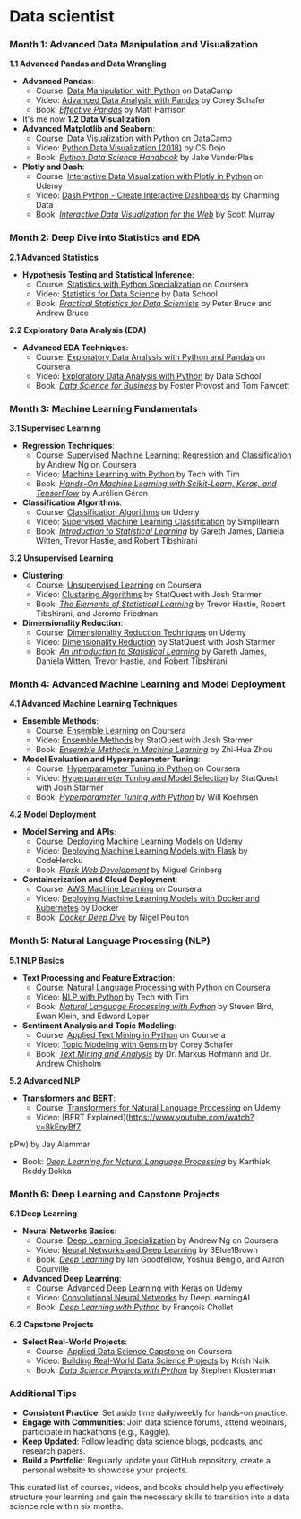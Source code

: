 # Data scientist

### Month 1: Advanced Data Manipulation and Visualization

**1.1 Advanced Pandas and Data Wrangling**
- **Advanced Pandas**:
  - Course: [Data Manipulation with Python](https://www.datacamp.com/courses/data-manipulation-with-python) on DataCamp
  - Video: [Advanced Data Analysis with Pandas](https://www.youtube.com/watch?v=5JnMutdy6Fw) by Corey Schafer
  - Book: *[Effective Pandas](https://www.amazon.com/Effective-Pandas-Patterns-Tools-Transformation/dp/1735543008)* by Matt Harrison
- It's me now
**1.2 Data Visualization**
- **Advanced Matplotlib and Seaborn**:
  - Course: [Data Visualization with Python](https://www.datacamp.com/courses/data-visualization-with-python) on DataCamp
  - Video: [Python Data Visualization (2018)](https://www.youtube.com/watch?v=FytuB8nFHPQ) by CS Dojo
  - Book: *[Python Data Science Handbook](https://www.amazon.com/Python-Data-Science-Handbook-Essential/dp/1491912057)* by Jake VanderPlas
- **Plotly and Dash**:
  - Course: [Interactive Data Visualization with Plotly in Python](https://www.udemy.com/course/interactive-python-dashboards-with-plotly-and-dash/) on Udemy
  - Video: [Dash Python - Create Interactive Dashboards](https://www.youtube.com/watch?v=hSPmj7mK6ng) by Charming Data
  - Book: *[Interactive Data Visualization for the Web](https://www.amazon.com/Interactive-Data-Visualization-Scott-Murray/dp/1491921285)* by Scott Murray

### Month 2: Deep Dive into Statistics and EDA

**2.1 Advanced Statistics**
- **Hypothesis Testing and Statistical Inference**:
  - Course: [Statistics with Python Specialization](https://www.coursera.org/specializations/statistics-with-python) on Coursera
  - Video: [Statistics for Data Science](https://www.youtube.com/watch?v=UzxYlbK2c7E) by Data School
  - Book: *[Practical Statistics for Data Scientists](https://www.amazon.com/Practical-Statistics-Data-Scientists-Essential/dp/149207294X)* by Peter Bruce and Andrew Bruce

**2.2 Exploratory Data Analysis (EDA)**
- **Advanced EDA Techniques**:
  - Course: [Exploratory Data Analysis with Python and Pandas](https://www.coursera.org/projects/exploratory-data-analysis-pandas) on Coursera
  - Video: [Exploratory Data Analysis with Python](https://www.youtube.com/watch?v=toZyCyBWlPM) by Data School
  - Book: *[Data Science for Business](https://www.amazon.com/Data-Science-Business-What-Need/dp/1449361323)* by Foster Provost and Tom Fawcett

### Month 3: Machine Learning Fundamentals

**3.1 Supervised Learning**
- **Regression Techniques**:
  - Course: [Supervised Machine Learning: Regression and Classification](https://www.coursera.org/learn/machine-learning) by Andrew Ng on Coursera
  - Video: [Machine Learning with Python](https://www.youtube.com/watch?v=7eh4d6sabA0) by Tech with Tim
  - Book: *[Hands-On Machine Learning with Scikit-Learn, Keras, and TensorFlow](https://www.amazon.com/Hands-Machine-Learning-Scikit-Learn-TensorFlow/dp/1492032646)* by Aurélien Géron
- **Classification Algorithms**:
  - Course: [Classification Algorithms](https://www.udemy.com/course/machine-learning-classification-algorithms-using-python/) on Udemy
  - Video: [Supervised Machine Learning Classification](https://www.youtube.com/watch?v=AoeEHqVSNOw) by Simplilearn
  - Book: *[Introduction to Statistical Learning](https://www.amazon.com/Introduction-Statistical-Learning-Applications-Statistics/dp/1071614177)* by Gareth James, Daniela Witten, Trevor Hastie, and Robert Tibshirani

**3.2 Unsupervised Learning**
- **Clustering**:
  - Course: [Unsupervised Learning](https://www.coursera.org/learn/clustering-and-dimensionality-reduction) on Coursera
  - Video: [Clustering Algorithms](https://www.youtube.com/watch?v=6kDlQHBj6wU) by StatQuest with Josh Starmer
  - Book: *[The Elements of Statistical Learning](https://www.amazon.com/Elements-Statistical-Learning-Prediction-Statistics/dp/0387848576)* by Trevor Hastie, Robert Tibshirani, and Jerome Friedman
- **Dimensionality Reduction**:
  - Course: [Dimensionality Reduction Techniques](https://www.udemy.com/course/dimensionality-reduction-techniques-in-machine-learning/) on Udemy
  - Video: [Dimensionality Reduction](https://www.youtube.com/watch?v=2p-yW7nCHwI) by StatQuest with Josh Starmer
  - Book: *[An Introduction to Statistical Learning](https://www.amazon.com/Introduction-Statistical-Learning-Applications-Statistics/dp/1071614177)* by Gareth James, Daniela Witten, Trevor Hastie, and Robert Tibshirani

### Month 4: Advanced Machine Learning and Model Deployment

**4.1 Advanced Machine Learning Techniques**
- **Ensemble Methods**:
  - Course: [Ensemble Learning](https://www.coursera.org/learn/ensemble-methods) on Coursera
  - Video: [Ensemble Methods](https://www.youtube.com/watch?v=K8RI2-wwZB8) by StatQuest with Josh Starmer
  - Book: *[Ensemble Methods in Machine Learning](https://www.springer.com/gp/book/9783540496808)* by Zhi-Hua Zhou
- **Model Evaluation and Hyperparameter Tuning**:
  - Course: [Hyperparameter Tuning in Python](https://www.coursera.org/learn/hyperparameter-tuning) on Coursera
  - Video: [Hyperparameter Tuning and Model Selection](https://www.youtube.com/watch?v=8yw3q95zKKk) by StatQuest with Josh Starmer
  - Book: *[Hyperparameter Tuning with Python](https://www.amazon.com/Hyperparameter-Tuning-Python-Will-Koehrsen/dp/1953470255)* by Will Koehrsen

**4.2 Model Deployment**
- **Model Serving and APIs**:
  - Course: [Deploying Machine Learning Models](https://www.udemy.com/course/deploy-machine-learning-models/) on Udemy
  - Video: [Deploying Machine Learning Models with Flask](https://www.youtube.com/watch?v=UdT8dkRzTLk) by CodeHeroku
  - Book: *[Flask Web Development](https://www.amazon.com/Flask-Web-Development-Developing-Applications/dp/1491991739)* by Miguel Grinberg
- **Containerization and Cloud Deployment**:
  - Course: [AWS Machine Learning](https://www.coursera.org/specializations/aws-machine-learning) on Coursera
  - Video: [Deploying Machine Learning Models with Docker and Kubernetes](https://www.youtube.com/watch?v=Orp6Lc4eLEk) by Docker
  - Book: *[Docker Deep Dive](https://www.amazon.com/Docker-Deep-Dive-Nigel-Poulton/dp/1521822808)* by Nigel Poulton

### Month 5: Natural Language Processing (NLP)

**5.1 NLP Basics**
- **Text Processing and Feature Extraction**:
  - Course: [Natural Language Processing with Python](https://www.coursera.org/learn/python-text-mining) on Coursera
  - Video: [NLP with Python](https://www.youtube.com/watch?v=8M_MJCN28tY) by Tech with Tim
  - Book: *[Natural Language Processing with Python](https://www.amazon.com/Natural-Language-Processing-Python-Analyzing/dp/0596516495)* by Steven Bird, Ewan Klein, and Edward Loper
- **Sentiment Analysis and Topic Modeling**:
  - Course: [Applied Text Mining in Python](https://www.coursera.org/learn/python-text-mining) on Coursera
  - Video: [Topic Modeling with Gensim](https://www.youtube.com/watch?v=R9i86EYE2hY) by Corey Schafer
  - Book: *[Text Mining and Analysis](https://www.amazon.com/Text-Mining-Analysis-Practical-Applications/dp/0133110900)* by Dr. Markus Hofmann and Dr. Andrew Chisholm

**5.2 Advanced NLP**
- **Transformers and BERT**:
  - Course: [Transformers for Natural Language Processing](https://www.udemy.com/course/transformers-in-nlp-using-hugging-face-library/) on Udemy
  - Video: [BERT Explained](https://www.youtube.com/watch?v=8kEnyBf7

pPw) by Jay Alammar
  - Book: *[Deep Learning for Natural Language Processing](https://www.amazon.com/Deep-Learning-Natural-Language-Processing/dp/161729544X)* by Karthiek Reddy Bokka

### Month 6: Deep Learning and Capstone Projects

**6.1 Deep Learning**
- **Neural Networks Basics**:
  - Course: [Deep Learning Specialization](https://www.coursera.org/specializations/deep-learning) by Andrew Ng on Coursera
  - Video: [Neural Networks and Deep Learning](https://www.youtube.com/watch?v=aircAruvnKk) by 3Blue1Brown
  - Book: *[Deep Learning](https://www.amazon.com/Deep-Learning-Adaptive-Computation-Machine/dp/0262035618)* by Ian Goodfellow, Yoshua Bengio, and Aaron Courville
- **Advanced Deep Learning**:
  - Course: [Advanced Deep Learning with Keras](https://www.udemy.com/course/advanced-deep-learning-with-keras/) on Udemy
  - Video: [Convolutional Neural Networks](https://www.youtube.com/watch?v=YRhxdVk_sIs) by DeepLearningAI
  - Book: *[Deep Learning with Python](https://www.amazon.com/Deep-Learning-Python-Francois-Chollet/dp/1617294435)* by François Chollet

**6.2 Capstone Projects**
- **Select Real-World Projects**:
  - Course: [Applied Data Science Capstone](https://www.coursera.org/learn/applied-data-science-capstone) on Coursera
  - Video: [Building Real-World Data Science Projects](https://www.youtube.com/watch?v=Uqjt-VuNP1o) by Krish Naik
  - Book: *[Data Science Projects with Python](https://www.amazon.com/Data-Science-Projects-Python-Transform/dp/178995732X)* by Stephen Klosterman

### Additional Tips

- **Consistent Practice**: Set aside time daily/weekly for hands-on practice.
- **Engage with Communities**: Join data science forums, attend webinars, participate in hackathons (e.g., Kaggle).
- **Keep Updated**: Follow leading data science blogs, podcasts, and research papers.
- **Build a Portfolio**: Regularly update your GitHub repository, create a personal website to showcase your projects.

This curated list of courses, videos, and books should help you effectively structure your learning and gain the necessary skills to transition into a data science role within six months.
